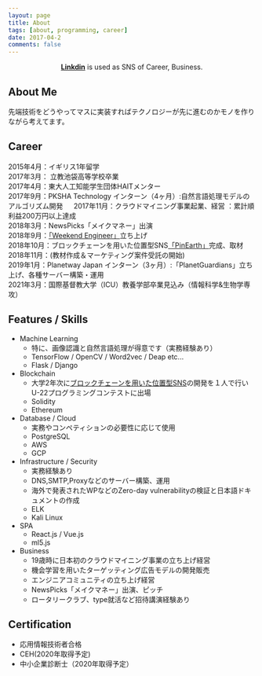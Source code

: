 ```yaml
---
layout: page
title: About 
tags: [about, programming, career]
date: 2017-04-2
comments: false
---
```

    
<center>
<a href="www.linkedin.com/in/ahpjop"><b>Linkdin</b></a> is used as SNS of Career, Business.
</center>
  

## About Me
先端技術をどうやってマスに実装すればテクノロジーが先に進むのかモノを作りながら考えてます。  

## Career
  
2015年4月：イギリス1年留学  
2017年3月： 立教池袋高等学校卒業  
2017年4月：東大人工知能学生団体HAITメンター  
2017年9月：PKSHA Technology インターン（4ヶ月）:自然言語処理モデルのアルゴリズム開発  　
2017年11月：クラウドマイニング事業起業、経営 ：累計順利益200万円以上達成  
2018年3月：NewsPicks「メイクマネー」出演  
2018年9月：[「Weekend Engineer」]( https://seven0525.github.io/we/)立ち上げ  
2018年10月：ブロックチェーンを用いた位置型SNS[「PinEarth」](https://github.com/seven0525/pinearth)完成、取材  
2018年11月：(教材作成＆マーケティング案件受託の開始)　　  
2019年1月：Planetway Japan インターン（3ヶ月）:「PlanetGuardians」立ち上げ、各種サーバー構築・運用   
2021年3月：国際基督教大学（ICU）教養学部卒業見込み（情報科学&生物学専攻）    


## Features / Skills
* Machine Learning
	* 特に、画像認識と自然言語処理が得意です（実務経験あり）
	* TensorFlow / OpenCV / Word2vec / Deap etc...
	* Flask  /  Django
* Blockchain
	* 大学2年次に[ブロックチェーンを用いた位置型SNS](https://github.com/seven0525/pinearth)の開発を１人で行いU-22プログラミングコンテストに出場
	* Solidity
	* Ethereum
* Database / Cloud
	* 実務やコンペティションの必要性に応じて使用
	* PostgreSQL
	* AWS
	* GCP
* Infrastructure / Security
	* 実務経験あり
	* DNS,SMTP,Proxyなどのサーバー構築、運用
	* 海外で発表されたWPなどのZero-day vulnerabilityの検証と日本語ドキュメントの作成
	* ELK
	* Kali Linux
* SPA
	* React.js / Vue.js
	* ml5.js
* Business
	* 19歳時に日本初のクラウドマイニング事業の立ち上げ経営
	* 機会学習を用いたターゲッティング広告モデルの開発販売
	* エンジニアコミュニティの立ち上げ経営
	* NewsPicks「メイクマネー」出演、ピッチ
	* ロータリークラブ、type就活など招待講演経験あり
	



## Certification

* 応用情報技術者合格
* CEH(2020年取得予定)
* 中小企業診断士（2020年取得予定）

   


   	  

